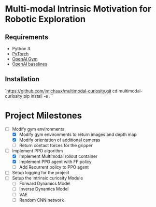  # Multi-modal Intrinsic Motivation for Robotic Exploration


 ## Requirements

 * Python 3
 * [PyTorch](http://pytorch.org/)
 * [OpenAI Gym](https://github.com/openai/gym)
 * [OpenAI baselines](https://github.com/openai/baselines)
 
 ## Installation
`https://github.com/jmichaux/multimodal-curiosity.git
 cd multimodal-curiosity
 pip install -e .``
 

 # Project Milestones
 - [ ] Modify gym environments
 	- [x] Modify gym environments to return images and depth map
 	- [x] Modify orientation of additional cameras
 	- [ ] Return contact forces for the gripper
 - [ ] Implement PPO algorithm
	- [x] Implement Multimodal rollout container
 	- [x] Implement PPO agent with FF policy
 	- [ ] Add Recurrent policy to PPO agent
 - [ ] Setup logging for the project
 - [ ] Setup the intrinsic curiosity Module
    - [ ] Forward Dynamics Model
    - [ ] Inverse Dynamics Model
    - [ ] VAE
    - [ ] Random CNN network
